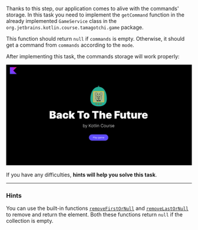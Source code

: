 Thanks to this step, our application comes to alive with the commands' storage.
In this task you need to implement the `getCommand` function in the already implemented `GameService`
class in the `org.jetbrains.kotlin.course.tamagotchi.game` package.

This function should return `null` if `commands` is empty. 
Otherwise, it should get a command from `commands` according to the `mode`.

After implementing this task, the commands storage will work properly:

![Final application](../../utils/src/main/resources/images/tamagotchi/states/ready.gif)

If you have any difficulties, **hints will help you solve this task**.

----

### Hints

<div class="hint" title="How to get the first and the last elements?">

You can use the built-in functions [`removeFirstOrNull`](https://kotlinlang.org/api/latest/jvm/stdlib/kotlin.collections/-array-deque/remove-first-or-null.html) 
and [`removeLastOrNull`](https://kotlinlang.org/api/latest/jvm/stdlib/kotlin.collections/-array-deque/remove-last-or-null.html) 
to remove and return the element. Both these functions return `null` if the collection is empty.
</div>
